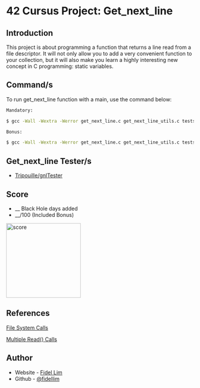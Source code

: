 # 42 Cursus Project: Get_next_line

## Introduction

This project is about programming a function that returns a line
read from a file descriptor. It will not only allow you to add a very convenient function to your collection, but it will also make you learn a highly interesting new concept in C programming: static variables.

## Command/s

To run get_next_line function with a main, use the command below:
```sh
Mandatory:

$ gcc -Wall -Wextra -Werror get_next_line.c get_next_line_utils.c tests/main.c -D BUFFER_SIZE={any value > 0} && ./a.out
```
```sh
Bonus:

$ gcc -Wall -Wextra -Werror get_next_line.c get_next_line_utils.c tests/main_bonus.c -D BUFFER_SIZE={any value > 0} && ./a.out
```

## Get_next_line Tester/s

- [Tripouille/gnlTester](https://github.com/Tripouille/gnlTester)

## Score

- __ Black Hole days added
- __/100 (Included Bonus) <br>
<img src="/images/42_libft_score.jpeg" alt="score" width="200"/>

## References

[File System Calls](https://www.geeksforgeeks.org/input-output-system-calls-c-create-open-close-read-write/)

[Multiple Read() Calls](https://stackoverflow.com/questions/34867211/what-happens-if-i-call-cs-read-multiple-times#:~:text=Every%20time%20you%20call%20read%20or%20write%20%2C%20action%20takes%20place,of%20file%20fd%20refers%20to.)

## Author

- Website - [Fidel Lim](https://fidellim-portfolio.netlify.app/)
- Github - [@fidellim](https://github.com/fidellim)